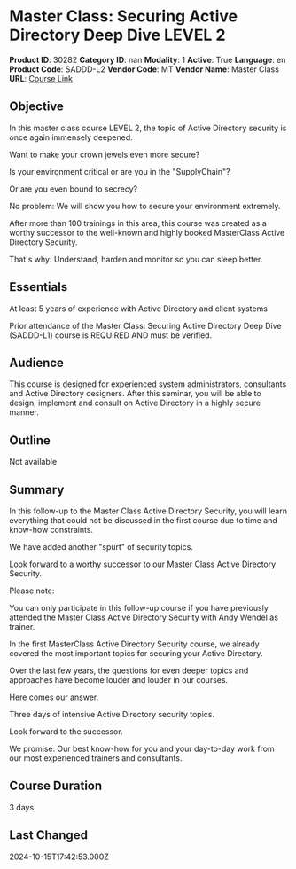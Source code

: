 # Master Class: Securing Active Directory Deep Dive LEVEL 2

**Product ID**: 30282
**Category ID**: nan
**Modality**: 1
**Active**: True
**Language**: en
**Product Code**: SADDD-L2
**Vendor Code**: MT
**Vendor Name**: Master Class
**URL**: [Course Link](https://www.fastlaneus.com/course/masterclass-saddd-l2)

## Objective
In this master class course LEVEL 2, the topic of Active Directory security is once again immensely deepened.

Want to make your crown jewels even more secure?

Is your environment critical or are you in the "SupplyChain"?

Or are you even bound to secrecy?

No problem: We will show you how to secure your environment extremely.

After more than 100 trainings in this area, this course was created as a worthy successor to the well-known and highly booked MasterClass Active Directory Security.

That's why: Understand, harden and monitor so you can sleep better.

## Essentials
At least 5 years of experience with Active Directory and client systems

Prior attendance of the Master Class: Securing Active Directory Deep Dive (SADDD-L1) course is REQUIRED AND must be verified.

## Audience
This course is designed for experienced system administrators, consultants and Active Directory designers. After this seminar, you will be able to design, implement and consult on Active Directory in a highly secure manner.

## Outline
Not available

## Summary
In this follow-up to the Master Class Active Directory Security, you will learn everything that could not be discussed in the first course due to time and know-how constraints.

We have added another "spurt" of security topics.

Look forward to a worthy successor to our Master Class Active Directory Security.

Please note:

You can only participate in this follow-up course if you have previously attended the Master Class Active Directory Security with Andy Wendel as trainer.

In the first MasterClass Active Directory Security course, we already covered the most important topics for securing your Active Directory.

Over the last few years, the questions for even deeper topics and approaches have become louder and louder in our courses.

Here comes our answer.

Three days of intensive Active Directory security topics.

Look forward to the successor.

We promise: Our best know-how for you and your day-to-day work from our most experienced trainers and consultants.

## Course Duration
3 days

## Last Changed
2024-10-15T17:42:53.000Z
